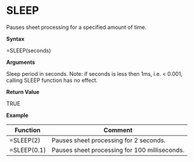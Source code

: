 # SLEEP

Pauses sheet processing for a specified amount of time.

**Syntax**

=SLEEP(seconds)

**Arguments**

Sleep period in seconds. Note: if seconds is less then 1ms, i.e. &lt;
0.001, calling SLEEP function has no effect.

**Return Value**

TRUE

**Example**

| Function    | Comment                                       |
|-------------|-----------------------------------------------|
| =SLEEP(2)   | Pauses sheet processing for 2 seconds.        |
| =SLEEP(0.1) | Pauses sheet processing for 100 milliseconds. |
